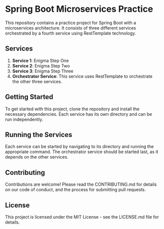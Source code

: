 # Spring Boot Microservices Practice
This repository contains a practice project for Spring Boot with a microservices architecture. It consists of three different services orchestrated by a fourth service using RestTemplate technology.

## Services
1. **Service 1**: Enigma Step One
2. **Service 2**: Enigma Step Two
3. **Service 3**: Enigma Step Three
4. **Orchestrator Service**: This service uses RestTemplate to orchestrate the other three services.

## Getting Started
To get started with this project, clone the repository and install the necessary dependencies. Each service has its own directory and can be run independently.

## Running the Services
Each service can be started by navigating to its directory and running the appropriate command. The orchestrator service should be started last, as it depends on the other services.

## Contributing
Contributions are welcome! Please read the CONTRIBUTING.md for details on our code of conduct, and the process for submitting pull requests.

## License
This project is licensed under the MIT License - see the LICENSE.md file for details.
